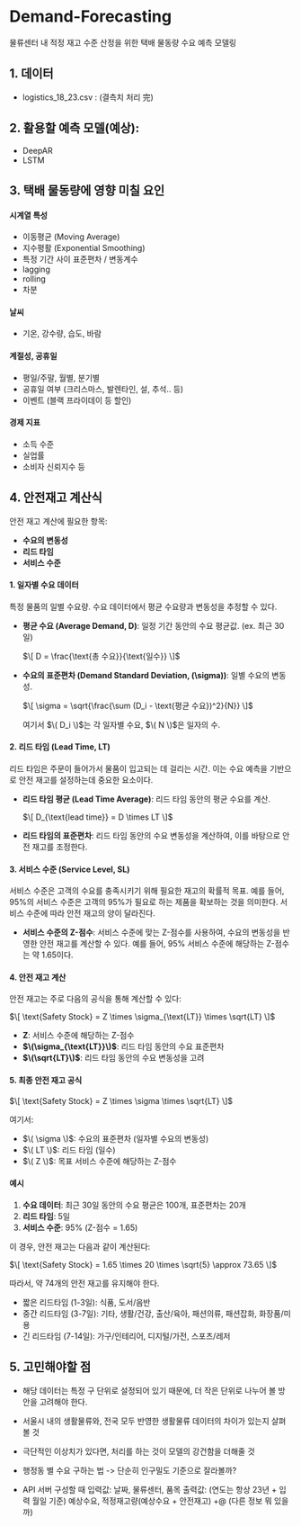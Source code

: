 # Demand-Forecasting
물류센터 내 적정 재고 수준 산정을 위한 택배 물동량 수요 예측 모델링

## 1. 데이터
- logistics_18_23.csv : (결측치 처리 完)

## 2. 활용할 예측 모델(예상):
- DeepAR
- LSTM

## 3. 택배 물동량에 영향 미칠 요인
#### 시계열 특성
- 이동평균 (Moving Average)
- 지수평활 (Exponential Smoothing)
- 특정 기간 사이 표준편차 / 변동계수
- lagging
- rolling
- 차분

#### 날씨
- 기온, 강수량, 습도, 바람

#### 계절성, 공휴일
- 평일/주말, 월별, 분기별
- 공휴일 여부 (크리스마스, 발렌타인, 설, 추석.. 등)
- 이벤트 (블랙 프라이데이 등 할인)

#### 경제 지표
- 소득 수준
- 실업률
- 소비자 신뢰지수 등

  

## 4. 안전재고 계산식

안전 재고 계산에 필요한 항목: 
- **수요의 변동성**
- **리드 타임**
- **서비스 수준**

#### 1. **일자별 수요 데이터**
특정 물품의 일별 수요량. 수요 데이터에서 평균 수요량과 변동성을 추정할 수 있다.

- **평균 수요 (Average Demand, D)**: 일정 기간 동안의 수요 평균값. (ex. 최근 30일) 
  
  $\[
  D = \frac{\text{총 수요}}{\text{일수}}
  \]$

- **수요의 표준편차 (Demand Standard Deviation, \(\sigma\))**: 일별 수요의 변동성.

  $\[
  \sigma = \sqrt{\frac{\sum (D_i - \text{평균 수요})^2}{N}}
  \]$
  
  여기서 $\( D_i \)$는 각 일자별 수요, $\( N \)$은 일자의 수.

#### 2. **리드 타임 (Lead Time, LT)**
리드 타임은 주문이 들어가서 물품이 입고되는 데 걸리는 시간. 이는 수요 예측을 기반으로 안전 재고를 설정하는데 중요한 요소이다.

- **리드 타임 평균 (Lead Time Average)**: 리드 타임 동안의 평균 수요를 계산.
  
  $\[
  D_{\text{lead time}} = D \times LT
  \]$

- **리드 타임의 표준편차**: 리드 타임 동안의 수요 변동성을 계산하여, 이를 바탕으로 안전 재고를 조정한다.

#### 3. **서비스 수준 (Service Level, SL)**
서비스 수준은 고객의 수요를 충족시키기 위해 필요한 재고의 확률적 목표. 예를 들어, 95%의 서비스 수준은 고객의 95%가 필요로 하는 제품을 확보하는 것을 의미한다. 서비스 수준에 따라 안전 재고의 양이 달라진다.

- **서비스 수준의 Z-점수**: 서비스 수준에 맞는 Z-점수를 사용하여, 수요의 변동성을 반영한 안전 재고를 계산할 수 있다. 예를 들어, 95% 서비스 수준에 해당하는 Z-점수는 약 1.65이다.

#### 4. **안전 재고 계산**
안전 재고는 주로 다음의 공식을 통해 계산할 수 있다:

$\[
\text{Safety Stock} = Z \times \sigma_{\text{LT}} \times \sqrt{LT}
\]$

- **Z**: 서비스 수준에 해당하는 Z-점수
- **$\(\sigma_{\text{LT}}\)$**: 리드 타임 동안의 수요 표준편차
- **$\(\sqrt{LT}\)$**: 리드 타임 동안의 수요 변동성을 고려

#### 5. **최종 안전 재고 공식**

$\[
\text{Safety Stock} = Z \times \sigma \times \sqrt{LT}
\]$

여기서:

- $\( \sigma \)$: 수요의 표준편차 (일자별 수요의 변동성)
- $\( LT \)$: 리드 타임 (일수)
- $\( Z \)$: 목표 서비스 수준에 해당하는 Z-점수

#### 예시
1. **수요 데이터**: 최근 30일 동안의 수요 평균은 100개, 표준편차는 20개
2. **리드 타임**: 5일
3. **서비스 수준**: 95% (Z-점수 = 1.65)

이 경우, 안전 재고는 다음과 같이 계산된다:

$\[
\text{Safety Stock} = 1.65 \times 20 \times \sqrt{5} \approx 73.65
\]$

따라서, 약 74개의 안전 재고를 유지해야 한다.

- 짧은 리드타임 (1-3일): 식품, 도서/음반
- 중간 리드타임 (3-7일): 기타, 생활/건강, 출산/육아, 패션의류, 패션잡화, 화장품/미용
- 긴 리드타임 (7-14일): 가구/인테리어, 디지털/가전, 스포츠/레저

## 5. 고민해야할 점
- 해당 데이터는 특정 구 단위로 설정되어 있기 때문에, 더 작은 단위로 나누어 볼 방안을 고려해야 한다.
- 서울시 내의 생활물류와, 전국 모두 반영한 생활물류 데이터의 차이가 있는지 살펴볼 것
- 극단적인 이상치가 있다면, 처리를 하는 것이 모델의 강건함을 더해줄 것

- 행정동 별 수요 구하는 법 -> 단순히 인구밀도 기준으로 잘라볼까? 
- API 서버 구성할 때
입력값: 날짜, 물류센터, 품목
출력값: (연도는 항상 23년 + 입력 월일 기준) 예상수요, 적정재고량(예상수요 + 안전재고) +@ (다른 정보 뭐 있을까)
